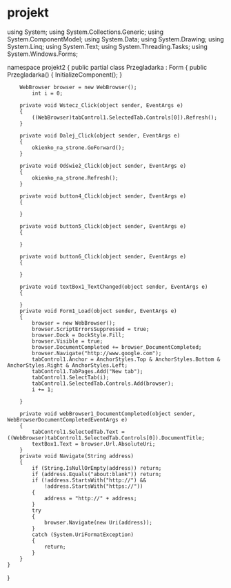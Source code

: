# projekt
using System;
using System.Collections.Generic;
using System.ComponentModel;
using System.Data;
using System.Drawing;
using System.Linq;
using System.Text;
using System.Threading.Tasks;
using System.Windows.Forms;

namespace projekt2
{
    public partial class Przegladarka : Form
    {
        public Przegladarka()
        {
            InitializeComponent();
        }
        
        WebBrowser browser = new WebBrowser();
            int i = 0;

        private void Wstecz_Click(object sender, EventArgs e)
        {
            ((WebBrowser)tabControl1.SelectedTab.Controls[0]).Refresh();
        }

        private void Dalej_Click(object sender, EventArgs e)
        {
            okienko_na_strone.GoForward();
        }

        private void Odśwież_Click(object sender, EventArgs e)
        {
            okienko_na_strone.Refresh();
        }

        private void button4_Click(object sender, EventArgs e)
        {

        }

        private void button5_Click(object sender, EventArgs e)
        {

        }

        private void button6_Click(object sender, EventArgs e)
        {

        }

        private void textBox1_TextChanged(object sender, EventArgs e)
        {

        }
        private void Form1_Load(object sender, EventArgs e)
        {
            browser = new WebBrowser();
            browser.ScriptErrorsSuppressed = true;
            browser.Dock = DockStyle.Fill;
            browser.Visible = true;
            browser.DocumentCompleted += browser_DocumentCompleted;
            browser.Navigate("http://www.google.com");
            tabControl1.Anchor = AnchorStyles.Top & AnchorStyles.Bottom & AnchorStyles.Right & AnchorStyles.Left;
            tabControl1.TabPages.Add("New tab");
            tabControl1.SelectTab(i);
            tabControl1.SelectedTab.Controls.Add(browser);
            i += 1;

        }

        private void webBrowser1_DocumentCompleted(object sender, WebBrowserDocumentCompletedEventArgs e)
        {
            tabControl1.SelectedTab.Text = ((WebBrowser)tabControl1.SelectedTab.Controls[0]).DocumentTitle;
            textBox1.Text = browser.Url.AbsoluteUri;
        }
        private void Navigate(String address)
        {
            if (String.IsNullOrEmpty(address)) return;
            if (address.Equals("about:blank")) return;
            if (!address.StartsWith("http://") &&
                !address.StartsWith("https://"))
            {
                address = "http://" + address;
            }
            try
            {
                browser.Navigate(new Uri(address));
            }
            catch (System.UriFormatException)
            {
                return;
            }
        }
    }
}
